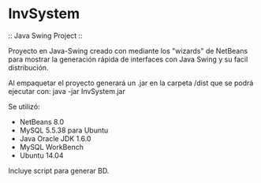 InvSystem
==========

:: Java Swing Project ::


Proyecto en Java-Swing creado con mediante los "wizards" de NetBeans para mostrar
la generación rápida de interfaces con Java Swing y su facil distribución.

Al empaquetar el proyecto generará un .jar en la carpeta /dist que se podrá ejecutar con:
java -jar InvSystem.jar

Se utilizó:
 - NetBeans 8.0
 - MySQL 5.5.38 para Ubuntu
 - Java Oracle JDK 1.6.0
 - MySQL WorkBench
 - Ubuntu 14.04

Incluye script para generar BD.


